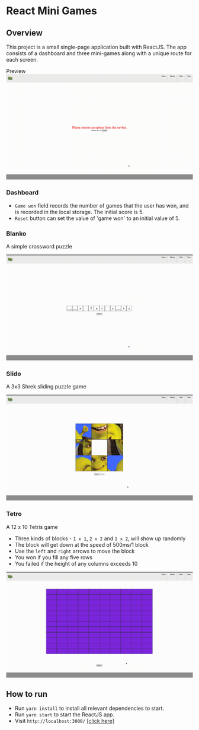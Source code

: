 # React Mini Games

## Overview

This project is a small single-page application built with ReactJS. The app consists of a dashboard and three mini-games along with a unique route for each screen. 

Preview  
![Preview](./preview/preview.gif)

### Dashboard

- `Game won` field records the number of games that the user has won, and is recorded in the local storage. The initial score is 5. 
- `Reset` button can set the value of 'game won' to an initial value of 5.

### Blanko

A simple crossword puzzle

![Preview](./preview/blanko.gif)

### Slido

A 3x3 Shrek sliding puzzle game

![Preview](./preview/slido.gif)

### Tetro

A 12 x 10 Tetris game

- Three kinds of blocks - `1 x 1`, `2 x 2` and `1 x 2`, will show up randomly
- The block will get down at the speed of 500ms/1 block
- Use the `left` and `right` arrows to move the block
- You won if you fill any five rows
- You failed if the height of any columns exceeds 10

![Preview](./preview/tetro.gif)

## How to run

- Run `yarn install` to install all relevant dependencies to start.
- Run `yarn start` to start the ReactJS app.
- Visit `http://localhost:3000/` [[click here]](http://localhost:3000/)